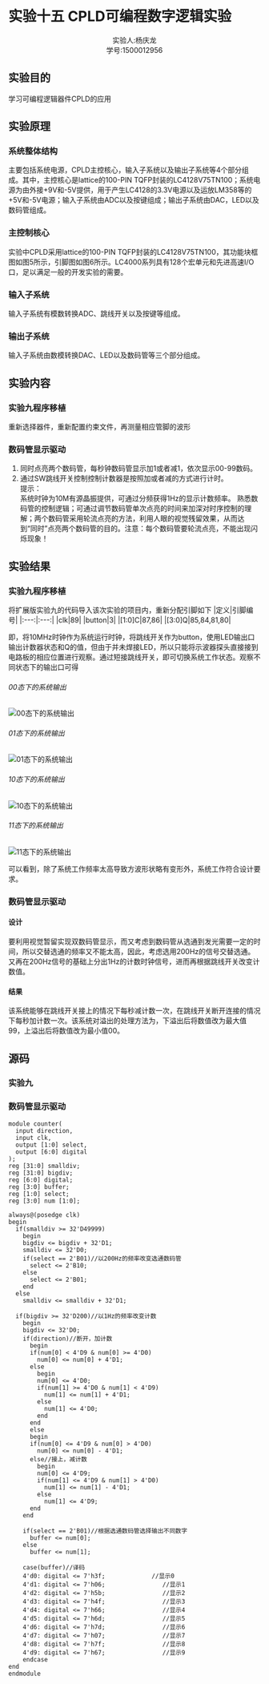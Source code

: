 #  实验十五 CPLD可编程数字逻辑实验

<div style="text-align:center">实验人:杨庆龙<br/>学号:1500012956</div>

## 实验目的
学习可编程逻辑器件CPLD的应用

## 实验原理
### 系统整体结构
主要包括系统电源，CPLD主控核心，输入子系统以及输出子系统等4个部分组成。其中，主控核心是lattice的100-PIN TQFP封装的LC4128V75TN100；系统电源为由外接+9V和-5V提供，用于产生LC4128的3.3V电源以及运放LM358等的+5V和-5V电源；输入子系统由ADC以及按键组成；输出子系统由DAC，LED以及数码管组成。
### 主控制核心
实验中CPLD采用lattice的100-PIN TQFP封装的LC4128V75TN100，其功能块框图如图5所示，引脚图如图6所示。LC4000系列具有128个宏单元和先进高速I/O口，足以满足一般的开发实验的需要。
### 输入子系统
输入子系统有模数转换ADC、跳线开关以及按键等组成。
### 输出子系统
输入子系统由数模转换DAC、LED以及数码管等三个部分组成。
## 实验内容
### 实验九程序移植
重新选择器件，重新配置约束文件，再测量相应管脚的波形
### 数码管显示驱动
1. 同时点亮两个数码管，每秒钟数码管显示加1或者减1，依次显示00-99数码。
2. 通过SW跳线开关控制控制计数器是按照加或者减的方式进行计时。<br/>
提示：<br/>
系统时钟为10M有源晶振提供，可通过分频获得1Hz的显示计数频率。
熟悉数码管的控制逻辑；可通过调节数码管单次点亮的时间来加深对时序控制的理解；两个数码管采用轮流点亮的方法，利用人眼的视觉残留效果，从而达到“同时”点亮两个数码管的目的。注意：每个数码管要轮流点亮，不能出现闪烁现象！
## 实验结果
### 实验九程序移植
将扩展版实验九的代码导入该次实验的项目内，重新分配引脚如下
|定义|引脚编号|
|:---:|:---:|
|clk|89|
|button|3|
|[1:0]C|87,86|
|[3:0]Q|85,84,81,80|

即，将10MHz时钟作为系统运行时钟，将跳线开关作为button，使用LED输出口输出计数器状态和Q的值，但由于并未焊接LED，所以只能将示波器探头直接接到电路板的相应位置进行观察。通过短接跳线开关，即可切换系统工作状态。观察不同状态下的输出口可得
###### 00态下的系统输出
![00态下的系统输出]()
###### 01态下的系统输出
![01态下的系统输出]()
###### 10态下的系统输出
![10态下的系统输出]()
###### 11态下的系统输出
![11态下的系统输出]()

可以看到，除了系统工作频率太高导致方波形状略有变形外，系统工作符合设计要求。
### 数码管显示驱动
#### 设计
要利用视觉暂留实现双数码管显示，而又考虑到数码管从选通到发光需要一定的时间，所以交替选通的频率又不能太高，因此，考虑选用200Hz的信号交替选通。又再在200Hz信号的基础上分出1Hz的计数时钟信号，进而再根据跳线开关改变计数值。
#### 结果
该系统能够在跳线开关接上的情况下每秒减计数一次，在跳线开关断开连接的情况下每秒加计数一次。该系统对溢出的处理方法为，下溢出后将数值改为最大值99，上溢出后将数值改为最小值00。

## 源码
### 实验九
### 数码管显示驱动
```
module counter(
  input direction,
  input clk,
  output [1:0] select,
  output [6:0] digital
);
reg [31:0] smalldiv;
reg [31:0] bigdiv;
reg [6:0] digital;
reg [3:0] buffer;
reg [1:0] select;
reg [3:0] num [1:0];

always@(posedge clk)
begin
  if(smalldiv >= 32'D49999)
    begin
    bigdiv <= bigdiv + 32'D1;
    smalldiv <= 32'D0;
    if(select == 2'B01)//以200Hz的频率改变选通数码管
      select <= 2'B10;
    else
      select <= 2'B01;
    end
  else
    smalldiv <= smalldiv + 32'D1;

  if(bigdiv >= 32'D200)//以1Hz的频率改变计数
    begin
    bigdiv <= 32'D0;
    if(direction)//断开，加计数
      begin
      if(num[0] < 4'D9 & num[0] >= 4'D0)
        num[0] <= num[0] + 4'D1;
      else
        begin
        num[0] <= 4'D0;
        if(num[1] >= 4'D0 & num[1] < 4'D9)
          num[1] <= num[1] + 4'D1;
        else
          num[1] <= 4'D0;
        end
      end
      else
      begin
      if(num[0] <= 4'D9 & num[0] > 4'D0)
        num[0] <= num[0] - 4'D1;
      else//接上，减计数
        begin
        num[0] <= 4'D9;
        if(num[1] <= 4'D9 & num[1] > 4'D0)
          num[1] <= num[1] - 4'D1;
        else
          num[1] <= 4'D9;
      end
    end

    if(select == 2'B01)//根据选通数码管选择输出不同数字
      buffer <= num[0];
    else
      buffer <= num[1];

    case(buffer)//译码
    4'd0: digital <= 7'h3f;				//显示0
    4'd1: digital <= 7'h06;                //显示1
    4'd2: digital <= 7'h5b;                //显示2
    4'd3: digital <= 7'h4f;                //显示3
    4'd4: digital <= 7'h66;                //显示4
    4'd5: digital <= 7'h6d;                //显示5
    4'd6: digital <= 7'h7d;                //显示6
    4'd7: digital <= 7'h07;                //显示7
    4'd8: digital <= 7'h7f;                //显示8
    4'd9: digital <= 7'h67;                //显示9
    endcase
end
endmodule

```
